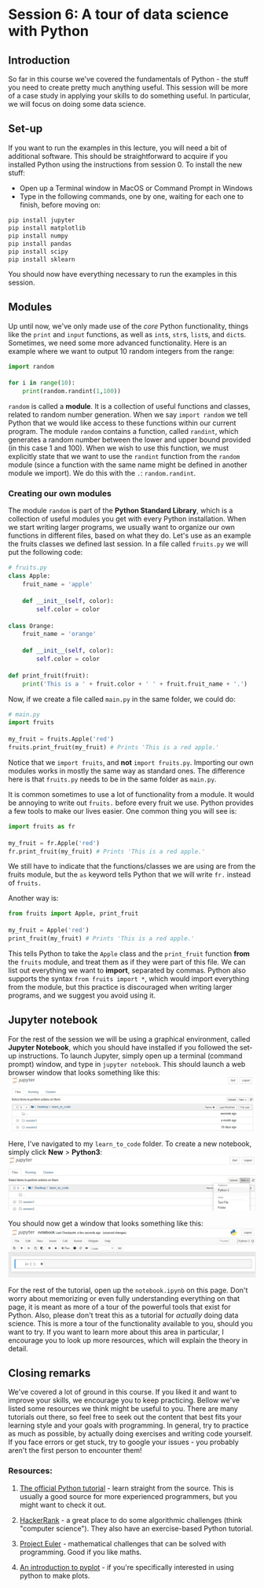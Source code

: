 # Session 6: A tour of data science with Python

## Introduction

So far in this course we've covered the fundamentals of Python - the stuff you need to create pretty much anything useful. Тhis session will be more of a case study in applying your skills to do something useful. In particular, we will focus on doing some data science.

## Set-up

If you want to run the examples in this lecture, you will need a bit of additional software. This should be straightforward to acquire if you installed Python using the instructions from session 0. To install the new stuff:

* Open up a Terminal window in MacOS or Command Prompt in Windows
* Type in the following commands, one by one, waiting for each one to finish, before moving on:

```
pip install jupyter
pip install matplotlib
pip install numpy
pip install pandas
pip install scipy
pip install sklearn
```

You should now have everything necessary to run the examples in this session.

## Modules

Up until now, we've only made use of the *core* Python functionality, things like the `print` and `input` functions, as well as `int`s, `str`s, `list`s, and `dict`s. Sometimes, we need some more advanced functionality. Here is an example where we want to output 10 random integers from the range:

```python
import random

for i in range(10):
    print(random.randint(1,100))
```

`random` is called a **module**. It is a collection of useful functions and classes, related to random number generation. When we say `import random` we tell Python that we would like access to these functions within our current program. The module `random` contains a function, called `randint`, which generates a random number between the lower and upper bound provided (in this case 1 and 100). When we wish to use this function, we must explicitly state that we want to use the `randint` function from the `random` module (since a function with the same name might be defined in another module we import). We do this with the `.`: `random.randint`.

### Creating our own modules

The module `random` is part of the **Python Standard Library**, which is a collection of useful modules you get with every Python installation. When we start writing larger programs, we usually want to organize our own functions in different files, based on what they do. Let's use as an example the fruits classes we defined last session. In a file called `fruits.py` we will put the following code:

```python
# fruits.py
class Apple:
    fruit_name = 'apple'

    def __init__(self, color):
        self.color = color

class Orange:
    fruit_name = 'orange'

    def __init__(self, color):
        self.color = color

def print_fruit(fruit):
    print('This is a ' + fruit.color + ' ' + fruit.fruit_name + '.')
```

Now, if we create a file called `main.py` in the same folder, we could do:

```python
# main.py
import fruits

my_fruit = fruits.Apple('red')
fruits.print_fruit(my_fruit) # Prints 'This is a red apple.'
```

Notice that we `import fruits`, and **not** `import fruits.py`. Importing our own modules works in mostly the same way as standard ones. The difference here is that `fruits.py` needs to be in the same folder as `main.py`.

It is common sometimes to use a lot of functionality from a module. It would be annoying to write out `fruits.` before every fruit we use. Python provides a few tools to make our lives easier. One common thing you will see is:

```python
import fruits as fr

my_fruit = fr.Apple('red')
fr.print_fruit(my_fruit) # Prints 'This is a red apple.'
```

We still have to indicate that the functions/classes we are using are from the fruits module, but the `as` keyword tells Python that we will write `fr.` instead of `fruits.`

Another way is:
```python
from fruits import Apple, print_fruit

my_fruit = Apple('red')
print_fruit(my_fruit) # Prints 'This is a red apple.'
```

This tells Python to take the `Apple` class and the `print_fruit` function **from** the `fruits` module, and treat them as if they were part of this file. We can list out everything we want to **import**, separated by commas. Python also supports the syntax ```from fruits import *```, which would import everything from the module, but this practice is discouraged when writing larger programs, and we suggest you avoid using it.


## Jupyter notebook

For the rest of the session we will be using a graphical environment, called **Jupyter Notebook**, which you should have installed if you followed the set-up instructions. To launch Jupyter, simply open up a terminal (command prompt) window, and type in `jupyter notebook`. This should launch a web browser window that looks something like this: ![jupyter1]

Here, I've navigated to my `learn_to_code` folder. To create a new notebook, simply click **New** > **Python3**: ![jupyter2]

You should now get a window that looks something like this: ![jupyter3]

For the rest of the tutorial, open up the `notebook.ipynb` on this page. Don't worry about memorizing or even fully understanding everything on that page, it is meant as more of a tour of the powerful tools that exist for Python. Also, please don't treat this as a tutorial for *actually* doing data science. This is more a tour of the functionality available to you, should you want to try. If you want to learn more about this area in particular, I encourage you to look up more resources, which will explain the theory in detail.

## Closing remarks

We've covered a lot of ground in this course. If you liked it and want to improve your skills, we encourage you to keep practicing. Bellow we've listed some resources we think might be useful to you. There are many tutorials out there, so feel free to seek out the content that best fits your learning style and your goals with programming. In general, try to practice as much as possible, by actually doing exercises and writing code yourself. If you face errors or get stuck, try to google your issues - you probably aren't the first person to encounter them!

### Resources:


1. [The official Python tutorial][python_tutorial] - learn straight from the source. This is usually a good source for more experienced programmers, but you might want to check it out.

2. [HackerRank][hr] - a great place to do some algorithmic challenges (think "computer science"). They also have an exercise-based Python tutorial.

3. [Project Euler][euler] - mathematical challenges that can be solved with programming. Good if you like maths.

4. [An introduction to pyplot][plt] - if you're specifically interested in using python to make plots.

[jupyter1]: jupyter1.jpg
[jupyter2]: jupyter2.jpg
[jupyter3]: jupyter3.jpg
[python_tutorial]: https://ehmatthes.github.io/pcc/
[euler]: http://projecteuler.net
[plt]: https://matplotlib.org/tutorials/introductory/pyplot.html
[hr]: https://www.hackerrank.com/